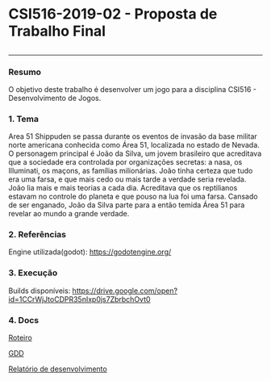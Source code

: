 # **CSI516-2019-02 - Proposta de Trabalho Final**
## 

--------------

<!-- Descrever um resumo sobre o trabalho. -->

### Resumo
O objetivo deste trabalho é desenvolver um jogo para a disciplina CSI516 - Desenvolvimento de Jogos. 

<!-- Apresentar o tema. -->
### 1. Tema

  Area 51 Shippuden se passa durante os eventos de invasão da base militar
norte americana conhecida como Área 51, localizada no estado de Nevada. O
personagem principal é João da Silva, um jovem brasileiro que acreditava que a
sociedade era controlada por organizações secretas: a nasa, os Illuminati, os
maçons, as famílias milionárias. João tinha certeza que tudo era uma farsa, e que
mais cedo ou mais tarde a verdade seria revelada. João lia mais e mais teorias a
cada dia. Acreditava que os reptilianos estavam no controle do planeta e que pouso na lua foi uma farsa. 
Cansado de ser enganado, João da Silva parte para a então temida Área 51 para revelar ao mundo a grande verdade.


### 2. Referências

  Engine utilizada(godot): https://godotengine.org/

### 3. Execução
  Builds disponíveis: https://drive.google.com/open?id=1CCrWjJtoCDPR35nIxp0js7ZbrbchOvt0

### 4. Docs

[Roteiro](https://github.com/hcdias/CSI516/blob/master/docs/Roteiro%20do%20Jogo.pdf)

[GDD](https://github.com/hcdias/CSI516/blob/master/docs/GDD.pdf)

[Relatório de desenvolvimento](https://github.com/hcdias/CSI516/blob/master/docs/Relat%C3%B3rio%20FInal%20de%20Desenvolvimento.pdf)
